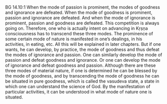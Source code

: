 BG 14.10:1	When the mode of passion is prominent, the modes of goodness and ignorance are defeated. When the mode of goodness is prominent, passion and ignorance are defeated. And when the mode of ignorance is prominent, passion and goodness are defeated. This competition is always going on. Therefore, one who is actually intent on advancing in Kṛṣṇa consciousness has to transcend these three modes. The prominence of some certain mode of nature is manifested in one’s dealings, in his activities, in eating, etc. All this will be explained in later chapters. But if one wants, he can develop, by practice, the mode of goodness and thus defeat the modes of ignorance and passion. One can similarly develop the mode of passion and defeat goodness and ignorance. Or one can develop the mode of ignorance and defeat goodness and passion. Although there are these three modes of material nature, if one is determined he can be blessed by the mode of goodness, and by transcending the mode of goodness he can be situated in pure goodness, which is called the vasudeva state, a state in which one can understand the science of God. By the manifestation of particular activities, it can be understood in what mode of nature one is situated.